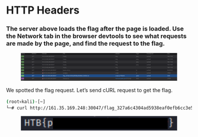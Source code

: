# HTTP Headers

### The server above loads the flag after the page is loaded. Use the Network tab in the browser devtools to see what requests are made by the page, and find the request to the flag.

<figure><img src="../../../../../.gitbook/assets/Untitled (3).png" alt=""><figcaption></figcaption></figure>

We spotted the flag request. Let’s send cURL request to get the flag.

```bash
(root💀kali)-[~]
└─# curl http://161.35.169.248:30047/flag_327a6c4304ad5938eaf0efb6cc3e53dc.txt
```

<figure><img src="../../../../../.gitbook/assets/Untitled 1 (3).png" alt=""><figcaption></figcaption></figure>

